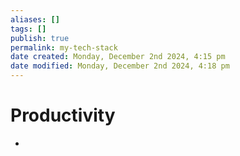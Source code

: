 ```yaml
---
aliases: []
tags: []
publish: true
permalink: my-tech-stack
date created: Monday, December 2nd 2024, 4:15 pm
date modified: Monday, December 2nd 2024, 4:18 pm
---
```


# Productivity

- 